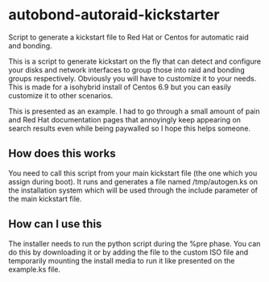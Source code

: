 # autobond-autoraid-kickstarter
Script to generate a kickstart file to Red Hat or Centos for automatic raid and bonding.

This is a script to generate kickstart on the fly that can detect and configure your disks and network interfaces to group those into raid and bonding groups respectively. Obviously you will have to customize it to your needs. This is made for a isohybrid install of Centos 6.9 but you can easily customize it to other scenarios.

This is presented as an example. I had to go through a small amount of pain and Red Hat documentation pages that annoyingly keep appearing on search results even while being paywalled so I hope this helps someone.

## How does this works
You need to call this script from your main kickstart file (the one which you assign during boot). It runs and generates a file named /tmp/autogen.ks on the installation system which will be used through the include parameter of the main kickstart file.

## How can I use this
The installer needs to run the python script during the %pre phase. You can do this by downloading it or by adding the file to the custom ISO file and temporarily mounting the install media to run it like presented on the example.ks file.
